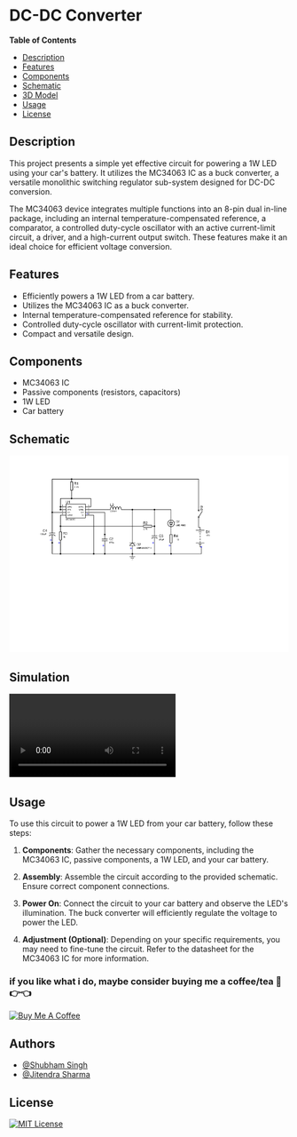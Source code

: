 # DC-DC Converter

**Table of Contents**
- [Description](#description)
- [Features](#features)
- [Components](#components)
- [Schematic](#schematic)
- [3D Model](#3d-model)
- [Usage](#usage)
- [License](#license)

## Description

This project presents a simple yet effective circuit for powering a 1W LED using your car's battery. It utilizes the MC34063 IC as a buck converter, a versatile monolithic switching regulator sub-system designed for DC-DC conversion.

The MC34063 device integrates multiple functions into an 8-pin dual in-line package, including an internal temperature-compensated reference, a comparator, a controlled duty-cycle oscillator with an active current-limit circuit, a driver, and a high-current output switch. These features make it an ideal choice for efficient voltage conversion.
## Features

- Efficiently powers a 1W LED from a car battery.
- Utilizes the MC34063 IC as a buck converter.
- Internal temperature-compensated reference for stability.
- Controlled duty-cycle oscillator with current-limit protection.
- Compact and versatile design.

## Components

- MC34063 IC
- Passive components (resistors, capacitors)
- 1W LED
- Car battery
## Schematic

![Schematic](img/DC.png)

## Simulation

![PCB Layout](img/Simulation.mp4)


## Usage

To use this circuit to power a 1W LED from your car battery, follow these steps:

1. **Components**: Gather the necessary components, including the MC34063 IC, passive components, a 1W LED, and your car battery.

2. **Assembly**: Assemble the circuit according to the provided schematic. Ensure correct component connections.

3. **Power On**: Connect the circuit to your car battery and observe the LED's illumination. The buck converter will efficiently regulate the voltage to power the LED.

4. **Adjustment (Optional)**: Depending on your specific requirements, you may need to fine-tune the circuit. Refer to the datasheet for the MC34063 IC for more information.

### if you like what i do, maybe consider buying me a coffee/tea 🥺👉👈
<a href="https://www.buymeacoffee.com/techs4shubq" target="_blank"><img src="https://cdn.buymeacoffee.com/buttons/v2/default-red.png" alt="Buy Me A Coffee" width="150" ></a>

## Authors

- [@Shubham Singh](https://github.com/Shubham722-227)
- [@Jitendra Sharma](https://github.com/jitendrasharma04)

## License

[![MIT License](https://img.shields.io/badge/License-MIT-green.svg)](https://choosealicense.com/licenses/mit/)

